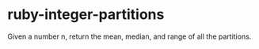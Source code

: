 # ruby-integer-partitions
Given a number n, return the mean, median, and range of all the partitions.
